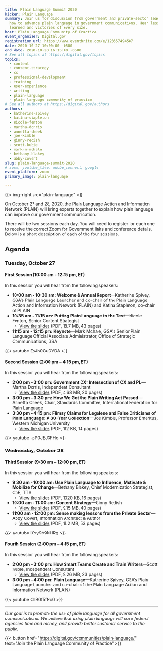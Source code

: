 ```yaml
---
title: Plain Language Summit 2020
kicker: Plain Language
summary: Join us for discussion from government and private-sector leaders on
  how to advance plain language in government communications. Hear lessons
  learned and victories of every size.
host: Plain Language Community of Practice
event_organizer: Digital.gov
registration_url: https://www.eventbrite.com/e/123357494587
date: 2020-10-27 10:00:00 -0500
end_date: 2020-10-28 16:15:00 -0500
# See all topics at https://digital.gov/topics
topics:
  - content
  - content-strategy
  - cx
  - professional-development
  - training
  - user-experience
  - writing
  - plain-language
  - plain-language-community-of-practice
# See all authors at https://digital.gov/authors
authors:
  - katherine-spivey
  - katina-stapleton
  - nicole-fenton
  - martha-dorris
  - annetta-cheek
  - joe-kimble
  - ginny-redish
  - scott-kubie
  - mark-m-mchale 
  - bethany-blakey
  - abby-covert  
slug: plain-language-summit-2020
# zoom, youtube_live, adobe_connect, google
event_platform: zoom
primary_image: plain-language

---
```


{{< img-right src="plain-language" >}}

On October 27 and 28, 2020, the Plain Language Action and Information Network (PLAIN) will bring experts together to explain how plain language can improve our government communication.

There will be two sessions each day. You will need to register for each one to receive the correct Zoom for Government links and conference details. Below is a short description of each of the four sessions. 

## Agenda

### Tuesday, October 27

#### First Session (10:00 am - 12:15 pm, ET)

In this session you will hear from the following speakers:

* **10:00 am - 10:30 am: Welcome & Annual Report**&mdash;Katherine Spivey, GSA’s Plain Language Launcher and co-chair of the Plain Language Action and Information Network (PLAIN) and Katina Stapleton, co-chair of PLAIN
* **10:35 am - 11:15 am: Putting Plain Language to the Test**&mdash;Nicole Fenton, Senior Content Strategist
  - [View the slides](https://digital.gov/pdf/pl-summit-2020-nicole-fenton.pdf) (PDF, 18.7 MB, 43 pages)
* **11:15 am - 12:15 pm: Keynote**&mdash;Mark Mchale, GSA's Senior Plain Language Official Associate Administrator, Office of Strategic Communications, GSA

{{< youtube EsJh0GuGYDA >}}

#### Second Session (2:00 pm – 4:15 pm, ET)

In this session you will hear from the following speakers:

* **2:00 pm - 3:00 pm: Government CX: Intersection of CX and PL**&mdash;Martha Dorris, Independent Consultant
  - [View the slides](https://digital.gov/pdf/pl-summit-2020-martha-dorris.pdf) (PDF, 4.68 MB, 20 pages)
* **3:00 pm - 3:30 pm: How We Got the Plain Writing Act Passed**&mdash;Annetta Cheek, Chair, Standards Committee, International Federation for Plain Language
* **3:30 pm - 4:15 pm: Flimsy Claims for Legalese and False Criticisms of Plain Language: A 30-Year Collection**&mdash;Joe Kimble, Professor Emeritus, Western Michigan University
  - [View the slides](https://digital.gov/pdf/pl-summit-2020-joseph-kimble.pdf) (PDF, 112 KB, 14 pages)


{{< youtube -pP0JEJ3FHo >}}

### Wednesday, October 28

#### Third Session (9:30 am – 12:00 pm, ET)

In this session you will hear from the following speakers:

* **9:30 am - 10:00 am: Use Plain Language to Influence, Motivate & Mobilize for Change**&mdash;Bethany Blakey, Chief Modernization Strategist, CoE, TTS
  - [View the slides](https://digital.gov/pdf/pl-summit-2020-bethany-blakey.pdf) (PDF, 1020 KB, 16 pages)
* **10:00 am - 11:00 am: Content Strategy**&mdash;Ginny Redish
  - [View the slides](https://digital.gov/pdf/pl-summit-2020-ginny-redish.pdf) (PDF, 9.15 MB, 40 pages)
* **11:00 am - 12:00 pm: Sense making lessons from the Private Sector**&mdash;Abby Covert, Information Architect & Author
  - [View the slides](https://digital.gov/pdf/pl-summit-2020-abby-covert.pdf) (PDF, 11.2 MB, 53 pages)

{{< youtube iXxy9b9NHRg >}}

#### Fourth Session (2:00 pm – 4:15 pm, ET)

In this session you will hear from the following speakers:

* **2:00 pm - 3:00 pm: How Smart Teams Create and Train Writers**&mdash;Scott Kubie, Independent Consultant
  - [View the slides](https://digital.gov/pdf/pl-summit-2020-scott-kubie.pdf) (PDF, 9.26 MB, 23 pages)
* **3:00 pm - 4:00 pm: Plain Language**&mdash;Katherine Spivey, GSA’s Plain Language Launcher and co-chair of the Plain Language Action and Information Network (PLAIN)

{{< youtube OllB0f5fNc0 >}}

---

_Our goal is to promote the use of plain language for all government communications. We believe that using plain language will save federal agencies time and money, and provide better customer service to the public._

{{< button href="https://digital.gov/communities/plain-language/" text="Join the Plain Language Community of Practice" >}}
